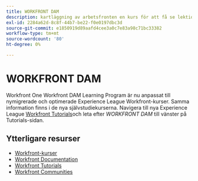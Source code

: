 ```yaml
---
title: WORKFRONT DAM
description: kartläggning av arbetsfronten en kurs för att få se lektionskurser
exl-id: 2284a62d-8c8f-44b7-be22-f0e0197dbc3d
source-git-commit: e1850919d89aafd4cee3a0c7e83a98c71bc33382
workflow-type: tm+mt
source-wordcount: '80'
ht-degree: 0%

---
```


# WORKFRONT DAM

Workfront One Workfront DAM Learning Program är nu anpassat till nymigrerade och optimerade Experience League Workfront-kurser.  Samma information finns i de nya självstudiekurserna. Navigera till nya Experience League [Workfront Tutorials](https://experienceleague.adobe.com/docs/workfront-learn/tutorials-workfront/home.html)och leta efter *WORKFRONT DAM* till vänster på Tutorials-sidan.

## Ytterligare resurser

* [Workfront-kurser](https://experienceleague.adobe.com/?lang=en&amp;Solution=Workfront#courses)
* [Workfront Documentation](https://experienceleague.adobe.com/docs/workfront.html)
* [Workfront Tutorials](https://experienceleague.adobe.com/docs/workfront-learn/tutorials-workfront/home.html)
* [Workfront Communities](https://experienceleaguecommunities.adobe.com/t5/workfront/ct-p/workfront)

